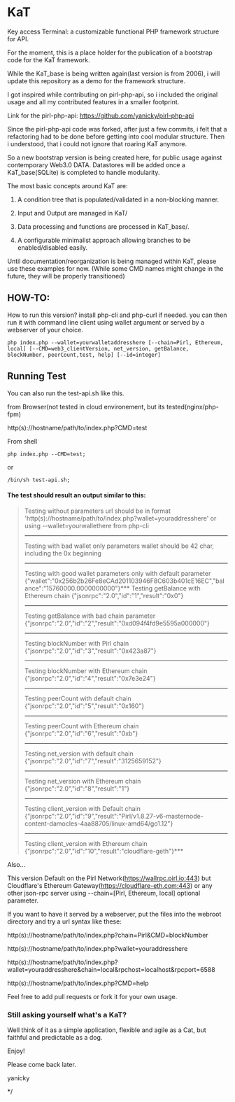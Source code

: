 # KaT
Key access Terminal: a customizable functional PHP framework structure for API.

For the moment, this is a place holder for the publication of a bootstrap code for the KaT framework.

While the KaT_base is being written again(last version is from 2006), i will update this repository as a demo for the framework structure. 

I got inspired while contributing on pirl-php-api, so i included the original usage and all my contributed features in a smaller footprint.

Link for the pirl-php-api: https://github.com/yanicky/pirl-php-api

Since the pirl-php-api code was forked, after just a few commits, i felt that a refactoring had to be done before getting into cool modular structure. Then i understood, that i could not ignore that roaring KaT anymore. 

So a new bootstrap version is being created here, for public usage against contemporary Web3.0 DATA. Datastores will be added once a KaT_base(SQLite) is completed to handle modularity. 

The most basic concepts around KaT are:

1. A condition tree that is populated/validated in a non-blocking manner.

2. Input and Output are managed in KaT/ 

3. Data processing and functions are processed in KaT_base/.

4. A configurable minimalist approach allowing branches to be enabled/disabled easily.


Until documentation/reorganization is being managed within KaT, please use these examples for now.
(While some CMD names might change in the future, they will be properly transitioned)

## HOW-TO:

How to run this version? install php-cli and php-curl if needed. you can then run it with command line client using wallet argument or served by a webserver of your choice.
```
php index.php --wallet=yourwalletaddresshere [--chain=Pirl, Ethereum, local] [--CMD=web3_clientVersion, net_version, getBalance, blockNumber, peerCount,test, help] [--id=integer]
```
## Running Test

You can also run the test-api.sh like this.

from Browser(not tested in cloud environement, but its tested(nginx/php-fpm)

http(s)://hostname/path/to/index.php?CMD=test

From shell
```
php index.php --CMD=test;
```
or
```
/bin/sh test-api.sh;
```
#### The test should result an output similar to this:
>
> Testing without parameters
> url should be in format 'http(s)://hostname/path/to/index.php?wallet=youraddresshere' or using --wallet=yourwallethere from php-cli
> ***
> Testing with bad wallet only parameters
> wallet should be 42 char, including the 0x beginning
> ***
> Testing with good wallet parameters only with default parameter
> {"wallet":"0x256b2b26Fe8eCAd201103946F8C603b401cE16EC","balance":"15760000.0000000000"}***
> Testing getBalance with Ethereum chain
> {"jsonrpc":"2.0","id":"1","result":"0x0"}
> ***
> Testing getBalance with bad chain parameter
> {"jsonrpc":"2.0","id":"2","result":"0xd094f4fd9e5595a000000"}
> ***
> Testing blockNumber with Pirl chain
> {"jsonrpc":"2.0","id":"3","result":"0x423a87"}
> ***
> Testing blockNumber with Ethereum chain
> {"jsonrpc":"2.0","id":"4","result":"0x7e3e24"}
> ***
> Testing peerCount with default chain
> {"jsonrpc":"2.0","id":"5","result":"0x160"}
> ***
> Testing peerCount with Ethereum chain
> {"jsonrpc":"2.0","id":"6","result":"0xb"}
> ***
> Testing net_version with default chain
> {"jsonrpc":"2.0","id":"7","result":"3125659152"}
> ***
> Testing net_version with Ethereum chain
> {"jsonrpc":"2.0","id":"8","result":"1"}
> ***
> Testing client_version with Default chain
> {"jsonrpc":"2.0","id":"9","result":"Pirl/v1.8.27-v6-masternode-content-damocles-4aa88705/linux-amd64/go1.12"}
> ***
> Testing client_version with Ethereum chain
> {"jsonrpc":"2.0","id":"10","result":"cloudflare-geth"}***

Also...

This version Default on the Pirl Network(https://wallrpc.pirl.io:443) but Cloudflare's Ethereum Gateway(https://cloudflare-eth.com:443) or any other json-rpc server using --chain=[Pirl, Ethereum, local] optional parameter.

If you want to have it served by a webserver, put the files into the webroot directory and try a url syntax like these:

http(s)://hostname/path/to/index.php?chain=Pirl&CMD=blockNumber

http(s)://hostname/path/to/index.php?wallet=youraddresshere

http(s)://hostname/path/to/index.php?wallet=youraddresshere&chain=local&rpchost=localhost&rpcport=6588

http(s)://hostname/path/to/index.php?CMD=help

Feel free to add pull requests or fork it for your own usage.

### Still asking yourself what's a KaT? 
Well think of it as a simple application, flexible and agile as a Cat, but faithful and predictable as a dog.

Enjoy!

Please come back later.

yanicky

*/

